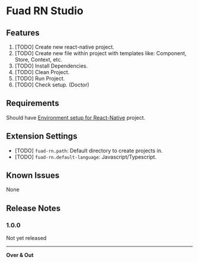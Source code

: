 # Fuad RN Studio

## Features

1. [TODO] Create new react-native project.
2. [TODO] Create new file within project with templates like: Component, Store, Context, etc.
3. [TODO] Install Dependencies.
4. [TODO] Clean Project.
5. [TODO] Run Project.
6. [TODO] Check setup. (Doctor)

## Requirements

Should have [Environment setup for React-Native](https://reactnative.dev/docs/environment-setup) project.

## Extension Settings
<!-- `contributes.configuration` -->

* [TODO] `fuad-rn.path`: Default directory to create projects in.
* [TODO] `fuad-rn.default-language`: Javascript/Typescript.

## Known Issues

None

## Release Notes

### 1.0.0

Not yet released

---

**Over & Out**
